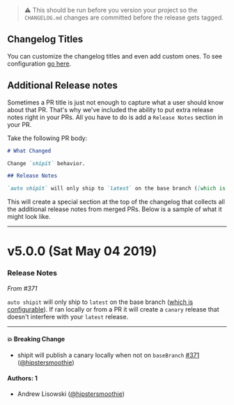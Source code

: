 > :warning: This should be run before you version your project so the `CHANGELOG.md` changes are committed before the release gets tagged.

## Changelog Titles

You can customize the changelog titles and even add custom ones. To see configuration [go here](../configuration/autorc#changelog-titles).

## Additional Release notes

Sometimes a PR title is just not enough to capture what a user should know about that PR. That's why we've included the ability to put extra release notes right in your PRs. All you have to do is add a `Release Notes` section in your PR.

Take the following PR body:

```md
# What Changed

Change `shipit` behavior.

## Release Notes

`auto shipit` will only ship to `latest` on the base branch ([which is configurable]()). If ran locally or from a PR it will create a `canary` release that doesn't interfere with your `latest` release.
```

This will create a special section at the top of the changelog that collects all the additional release notes from merged PRs. Below is a sample of what it might look like.

---

# v5.0.0 (Sat May 04 2019)

### Release Notes

_From #371_

`auto shipit` will only ship to `latest` on the base branch ([which is configurable]()). If ran locally or from a PR it will create a `canary` release that doesn't interfere with your `latest` release.

---

#### 💥 Breaking Change

- shipit will publish a canary locally when not on `baseBranch` [#371](https://github.com/intuit/auto/pull/371) ([@hipstersmoothie](https://github.com/hipstersmoothie))

#### Authors: 1

- Andrew Lisowski ([@hipstersmoothie](https://github.com/hipstersmoothie))
